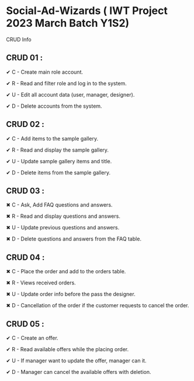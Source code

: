 # Social-Ad-Wizards ( IWT Project 2023 March Batch Y1S2)

CRUD Info

## CRUD 01 :

✔   C - Create main role account.

✔   R - Read and filter role and log in to the system.

✔   U - Edit all account data (user, manager, designer).

✔   D - Delete accounts from the system.

## CRUD 02 :

✔   C - Add items to the sample gallery.

✔   R - Read and display the sample gallery.

✔   U - Update sample gallery items and title.

✔   D - Delete items from the sample gallery.

## CRUD 03 :

✖   C - Ask, Add FAQ questions and answers.

✖   R - Read and display questions and answers.

✖   U - Update previous questions and answers.

✖   D - Delete questions and answers from the FAQ table.

## CRUD 04 :

✖   C - Place the order and add to the orders table.

✖   R - Views received orders.

✖   U - Update order info before the pass the designer.

✖   D - Cancellation of the order if the customer requests to cancel the order.

## CRUD 05 :

✔   C - Create an offer.

✔   R - Read available offers while the placing order.

✔   U - If manager want to update the offer, manager can it.

✔   D - Manager can cancel the available offers with deletion.
